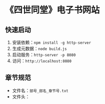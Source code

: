 # 《四世同堂》电子书网站

## 快速启动
1. 安装依赖：`npm install -g http-server`
2. 生成元数据：`node build.js`
3. 启动服务：`http-server -p 8080`
4. 访问：`http://localhost:8080`

## 章节规范
- 文件名：`部号_部名_章节号.txt`
- 文件头：